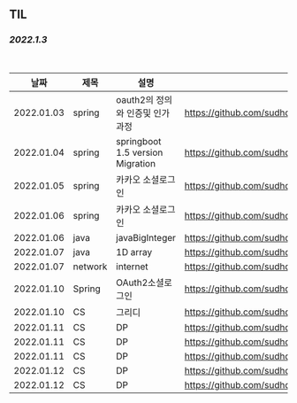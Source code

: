 ## TIL

### ***2022.1.3***

<br/>

| 날짜 | 제목  | 설명              | 링크     |
| ---- | ----- | ----------------- | -------- |
| 2022.01.03 | spring | oauth2의 정의와 인증및 인가과정 | https://github.com/sudhdkso/TIL/blob/main/Spring/Oauth2.md|
| 2022.01.04 | spring | springboot 1.5 version Migration | https://github.com/sudhdkso/TIL/blob/main/Spring/1.5Migration.md |
| 2022.01.05 | spring | 카카오 소셜로그인 | https://github.com/sudhdkso/TIL/blob/main/Spring/kakaoOauth.md|
| 2022.01.06 | spring | 카카오 소셜로그인 | https://github.com/sudhdkso/TIL/blob/main/Spring/kakaoOauth.md|
| 2022.01.06 | java | javaBigInteger | https://github.com/sudhdkso/TIL/blob/main/Java/JavaBigInteger.md|
| 2022.01.07 | java | 1D array | https://github.com/sudhdkso/TIL/blob/main/Java/Java1DArray.md|
| 2022.01.07 | network | internet | https://github.com/sudhdkso/TIL/blob/main/Network/1weeks.md|
| 2022.01.10 | Spring | OAuth2소셜로그인| https://github.com/sudhdkso/TIL/blob/main/Spring/Chapter5.md|
| 2022.01.10 | CS | 그리디 | https://github.com/sudhdkso/TIL/blob/main/CS/greedy/14469.md|
| 2022.01.11 | CS | DP | https://github.com/sudhdkso/TIL/blob/main/CS/DynamicProgramming/11053.md|
| 2022.01.11 | CS | DP | https://github.com/sudhdkso/TIL/blob/main/CS/DynamicProgramming/13699.md|
| 2022.01.11 | CS | DP | https://github.com/sudhdkso/TIL/blob/main/CS/DynamicProgramming/16395.md|
| 2022.01.12 | CS | DP | https://github.com/sudhdkso/TIL/blob/main/CS/DynamicProgramming/10709.md|
| 2022.01.12 | CS | DP | https://github.com/sudhdkso/TIL/blob/main/CS/DynamicProgramming/14495.md|





